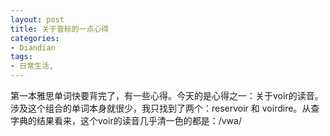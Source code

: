 ```yaml
---
layout: post
title: 关于音标的一点心得
categories:
- Diandian
tags:
- 日常生活, 
---
```

第一本雅思单词快要背完了，有一些心得。今天的是心得之一：关于voir的读音。
<br />涉及这个组合的单词本身就很少，我只找到了两个：reservoir 和 voirdire。从查字典的结果看来，这个voir的读音几乎清一色的都是：/vwa/
<br />